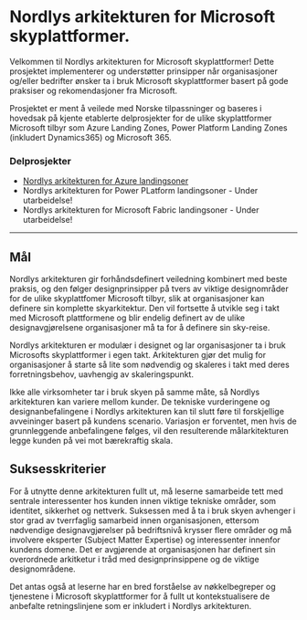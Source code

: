 # Nordlys arkitekturen for Microsoft skyplattformer.
Velkommen til Nordlys arkitekturen for Microsoft skyplattformer! Dette prosjektet implementerer og understøtter prinsipper når organisasjoner og/eller bedrifter ønsker ta i bruk Microsoft skyplattformer basert på gode praksiser og rekomendasjoner fra Microsoft.

Prosjektet er ment å veilede med Norske tilpassninger og baseres i hovedsak på kjente etablerte delprosjekter for de ulike skyplattformer Microsoft tilbyr som Azure Landing Zones, Power Platform Landing Zones (inkludert Dynamics365) og Microsoft 365.

### Delprosjekter
* [Nordlys arkitekturen for Azure landingsoner](https://github.com/johla/Nordlys-Azure-Landing-Zones/blob/aurora-genesis/README-no.md)
* Nordlys arkitekturen for Power PLatform landingsoner - Under utarbeidelse!
* Nordlys arkitekturen for Microsoft Fabric landingsoner - Under utarbeidelse!

---

## Mål

Nordlys arkitekturen gir forhåndsdefinert veiledning kombinert med beste praksis, og den følger designprinsipper på tvers av viktige designområder for de ulike skyplattfomer Microsoft tilbyr, slik at organisasjoner kan definere sin komplette skyarkitektur. Den vil fortsette å utvikle seg i takt med Microsoft plattformene og blir endelig definert av de ulike designavgjørelsene organisasjoner må ta for å definere sin sky-reise.

Nordlys arkitekturen er modulær i designet og lar organisasjoner ta i bruk Microsofts skyplattformer i egen takt. Arkitekturen gjør det mulig for organisasjoner å starte så lite som nødvendig og skaleres i takt med deres forretningsbehov, uavhengig av skaleringspunkt.

Ikke alle virksomheter tar i bruk skyen på samme måte, så Nordlys arkitekturen kan variere mellom kunder. De tekniske vurderingene og designanbefalingene i Nordlys arkitekturen kan til slutt føre til forskjellige avveininger basert på kundens scenario. Variasjon er forventet, men hvis de grunnleggende anbefalingene følges, vil den resulterende målarkitekturen legge kunden på vei mot bærekraftig skala.

## Suksesskriterier

For å utnytte denne arkitekturen fullt ut, må leserne samarbeide tett med sentrale interessenter hos kunden innen viktige tekniske områder, som identitet, sikkerhet og nettverk. Suksessen med å ta i bruk skyen avhenger i stor grad av tverrfaglig samarbeid innen organisasjonen, ettersom nødvendige designavgjørelser på bedriftsnivå krysser flere områder og må involvere eksperter (Subject Matter Expertise) og interessenter innenfor kundens domene. Det er avgjørende at organisasjonen har definert sin overordnede arkitketur i tråd med designprinsippene og de viktige designområdene.

Det antas også at leserne har en bred forståelse av nøkkelbegreper og tjenestene i Microsoft skyplattformer for å fullt ut kontekstualisere de anbefalte retningslinjene som er inkludert i Nordlys arkitekturen.
